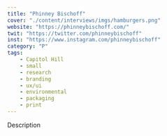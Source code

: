 ```yaml
---
title: "Phinney Bischoff"
cover: "./content/interviews/imgs/hamburgers.png"
website: "https://phinneybischoff.com/"
twit: "https://twitter.com/phinneybischoff"
inst: "https://www.instagram.com/phinneybischoff"
category: "P"
tags:
    - Capitol Hill
    - small
    - research
    - branding
    - ux/ui
    - environmental
    - packaging
    - print
---
```


Description
